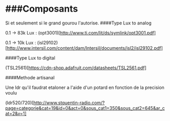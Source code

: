 ###Composants
===
Si et seulement si le grand gourou l'autorise.
####Type Lux to analog

0.1 -> 83k Lux : (opt3001)[http://www.ti.com/lit/ds/symlink/opt3001.pdf]

0.1 -> 10k Lux : (isl29102)[http://www.intersil.com/content/dam/Intersil/documents/isl2/isl29102.pdf]

####Type Lux to digital

(TSL2561)[https://cdn-shop.adafruit.com/datasheets/TSL2561.pdf]

####Methode artisanal

Une ldr qu'il faudrat etaloner a l'aide d'un potard en fonction de la precision voulu

(ldr520/720)[http://www.stquentin-radio.com/?page=categorie&cat=19&id=0&act=0&sous_cat1=350&sous_cat2=645&ar_cat=2&v=1]
